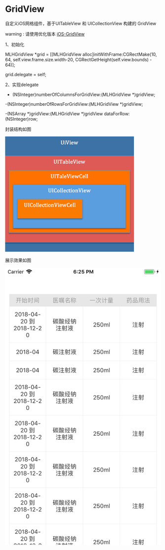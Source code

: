 # GridView
自定义iOS网格组件，基于UITableView 和 UICollectionView 构建的 GridView

warning : 请使用优化版本 [iOS-GridView](https://github.com/ayu250/iOS-GridView)


1、初始化  

MLHGridView *grid = [[MLHGridView alloc]initWithFrame:CGRectMake(10, 64, self.view.frame.size.width-20, CGRectGetHeight(self.view.bounds) - 64)];  

grid.delegate = self;  


2、实现delegate  

- (NSInteger)numberOfColumnsForGridView:(MLHGridView *)gridView;  

-(NSInteger)numberOfRowsForGridView:(MLHGridView *)gridView;  

-(NSArray *)gridView:(MLHGridView *)gridView dataForRow:(NSInteger)row;  


  
  
封装结构如图  

![image](https://github.com/ayu250/GridView/blob/master/QQ20180517-152547.png)


展示效果如图  

![image](https://github.com/ayu250/GridView/blob/master/Simulator%20Screen%20Shot%20-%20iPhone%208%20-%202018-05-16%20at%2018.25.18.png)
